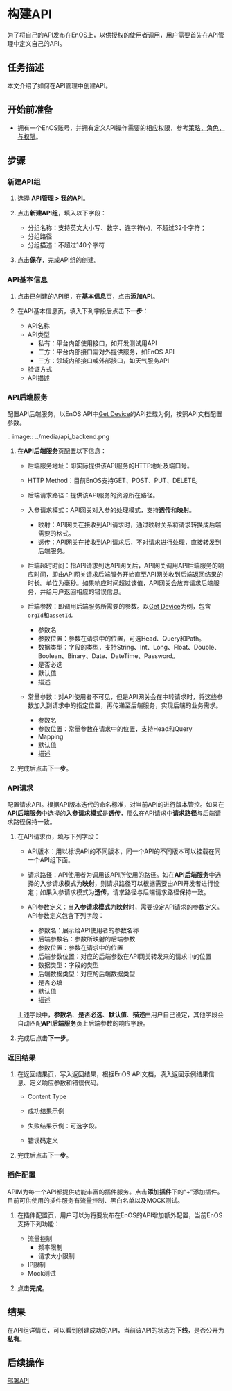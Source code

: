# 构建API

为了将自己的API发布在EnOS上，以供授权的使用者调用，用户需要首先在API管理中定义自己的API。

## 任务描述

本文介绍了如何在API管理中创建API。

## 开始前准备

- 拥有一个EnOS账号，并拥有定义API操作需要的相应权限，参考[策略，角色，与权限](/docs/enos/zh_CN/2.0.9/iam/concept/access_policy.html)。


## 步骤

### 新建API组 <createapigroup>

1. 选择 **API管理 > 我的API**。

2. 点击**新建API组**，填入以下字段：
   
   - 分组名称：支持英文大小写、数字、连字符(-)，不超过32个字符；
   - 分组路径
   - 分组描述：不超过140个字符

3. 点击**保存**，完成API组的创建。



### API基本信息 <basicinfo>

1. 点击已创建的API组，在**基本信息**页，点击**添加API**。
   
2. 在API基本信息页，填入下列字段后点击**下一步**：
   - API名称
   - API类型
      - 私有：平台内部使用接口，如开发测试用API
      - 二方：平台内部接口需对外提供服务，如EnOS API
      - 三方：领域内部接口或外部接口，如天气服务API
   - 验证方式
   - API描述


### API后端服务 <backend>

配置API后端服务，以EnOS API中[Get Device](/docs/api/zh_CN/2.0.9/connect/get_device.html)的API挂载为例，按照API文档配置参数。

.. image:: ../media/api_backend.png


1. 在**API后端服务**页配置以下信息：
   
   - 后端服务地址：即实际提供该API服务的HTTP地址及端口号。

   - HTTP Method：目前EnOS支持GET、POST、PUT、DELETE。

   - 后端请求路径：提供该API服务的资源所在路径。

   - 入参请求模式：API网关对入参的处理模式，支持**透传**和**映射**。

      - 映射：API网关在接收到API请求时，通过映射关系将请求转换成后端需要的格式。
      - 透传：API网关在接收到API请求后，不对请求进行处理，直接转发到后端服务。
   
   - 后端超时时间：指API请求到达API网关后，API网关调用API后端服务的响应时间，即由API网关请求后端服务开始直至API网关收到后端返回结果的时长。单位为毫秒。如果响应时间超过该值，API网关会放弃请求后端服务，并给用户返回相应的错误信息。
   
   - 后端参数：即调用后端服务所需要的参数。以[Get Device](/docs/api/zh_CN/2.0.9/connect/get_device.html)为例，包含`orgId`和`assetId`。
      - 参数名
      - 参数位置：参数在请求中的位置，可选Head、Query和Path。
      - 数据类型：字段的类型，支持String、Int、Long、Float、Double、Boolean、Binary、Date、DateTime、Password。
      - 是否必选
      - 默认值
      - 描述
   
   - 常量参数：对API使用者不可见，但是API网关会在中转请求时，将这些参数加入到请求中的指定位置，再传递至后端服务，实现后端的业务需求。
      - 参数名
      - 参数位置：常量参数在请求中的位置，支持Head和Query
      - Mapping
      - 默认值
      - 描述


2. 完成后点击**下一步**。

### API请求 <request>

配置请求API。根据API版本迭代的命名标准，对当前API的进行版本管控。如果在**API后端服务**中选择的**入参请求模式**是**透传**，那么在API请求中**请求路径**与后端请求路径保持一致。

1. 在API请求页，填写下列字段：

   - API版本：用以标识API的不同版本，同一个API的不同版本可以挂载在同一个API组下面。 

   - 请求路径：API使用者为调用该API所使用的路径。如在**API后端服务**中选择的入参请求模式为**映射**，则请求路径可以根据需要由API开发者进行设定；如果入参请求模式为**透传**，请求路径与后端请求路径保持一致。

   - API参数定义：当**入参请求模式**为**映射**时，需要设定API请求的参数定义。API参数定义包含下列字段：
      - 参数名：展示给API使用者的参数名称
      - 后端参数名：参数所映射的后端参数
      - 参数位置：参数在请求中的位置
      - 后端参数位置：对应的后端参数在API网关转发来的请求中的位置
      - 数据类型：字段的类型
      - 后端数据类型：对应的后端数据类型
      - 是否必填
      - 默认值
      - 描述

   上述字段中，**参数名**、**是否必选**、**默认值**、**描述**由用户自己设定，其他字段会自动匹配**API后端服务**页上后端参数的响应字段。

2. 完成后点击**下一步**。


### 返回结果 <response>

1. 在返回结果页，写入返回结果，根据EnOS API文档，填入返回示例结果信息、定义响应参数和错误代码。
   - Content Type

   - 成功结果示例

   - 失败结果示例：可选字段。

   - 错误码定义

2. 完成后点击**下一步**。


### 插件配置 <plugin>

APIM为每一个API都提供功能丰富的插件服务。点击**添加插件**下的“+”添加插件。目前可供使用的插件服务有流量控制、黑白名单以及MOCK测试。

1. 在插件配置页，用户可以为将要发布在EnOS的API增加额外配置，当前EnOS支持下列功能：
   - 流量控制
      - 频率限制
      - 请求大小限制
   - IP限制
   - Mock测试

2. 点击**完成**。

## 结果

在API组详情页，可以看到创建成功的API，当前该API的状态为**下线**，是否公开为**私有**。

## 后续操作

[部署API](deploying_api)